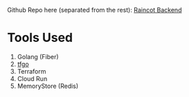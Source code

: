 Github Repo here (separated from the rest): [Raincot Backend](https://github.com/eddoog/raincoat-be)

# Tools Used

1. Golang (Fiber)
2. [tfgo](https://github.com/galeone/tfgo)
3. Terraform
4. Cloud Run
5. MemoryStore (Redis)
